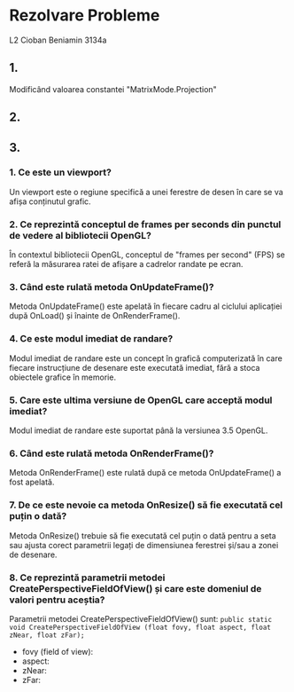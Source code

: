 # Rezolvare Probleme
L2 Cioban Beniamin 3134a

## 1.
  Modificând valoarea constantei "MatrixMode.Projection"
## 2.

## 3.
### 1. Ce este un viewport?
  Un viewport este o regiune specifică a unei ferestre de desen în care se va afișa conținutul grafic.
### 2. Ce reprezintă conceptul de frames per seconds din punctul de vedere al bibliotecii OpenGL?
  În contextul bibliotecii OpenGL, conceptul de "frames per second" (FPS) se referă la măsurarea ratei de afișare a cadrelor randate pe ecran.
### 3. Când este rulată metoda OnUpdateFrame()?
  Metoda OnUpdateFrame() este apelată în fiecare cadru al ciclului aplicației după OnLoad() și înainte de OnRenderFrame().
### 4. Ce este modul imediat de randare?
  Modul imediat de randare este un concept în grafică computerizată în care fiecare instrucțiune de desenare este executată imediat, fără a stoca obiectele grafice în memorie.
### 5. Care este ultima versiune de OpenGL care acceptă modul imediat?
  Modul imediat de randare este suportat până la versiunea 3.5 OpenGL.
### 6. Când este rulată metoda OnRenderFrame()?
  Metoda OnRenderFrame() este rulată după ce metoda OnUpdateFrame() a fost apelată.
### 7. De ce este nevoie ca metoda OnResize() să fie executată cel puțin o dată?
  Metoda OnResize() trebuie să fie executată cel puțin o dată pentru a seta sau ajusta corect parametrii legați de dimensiunea ferestrei și/sau a zonei de desenare.
### 8. Ce reprezintă parametrii metodei CreatePerspectiveFieldOfView() și care este domeniul de valori pentru aceștia?
  Parametrii metodei CreatePerspectiveFieldOfView() sunt:
  `public static void CreatePerspectiveFieldOfView (float fovy, float aspect, float zNear, float zFar);`
  - fovy (field of view): 
  - aspect: 
  - zNear: 
  - zFar:
